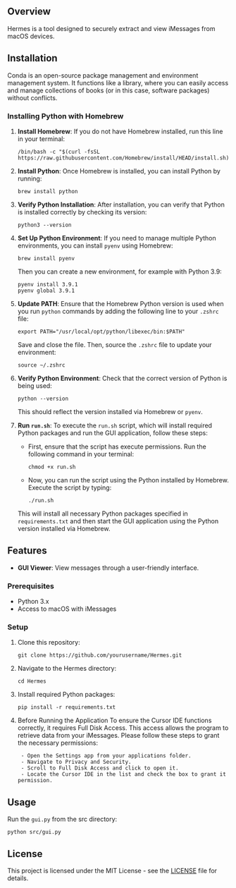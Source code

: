 <!-- # Hermes - Encrypted iMessage Extractor and Viewer -->

## Overview
Hermes is a tool designed to securely extract and view iMessages from macOS devices.

## Installation
Conda is an open-source package management and environment management system. It functions like a library, where you can easily access and manage collections of books (or in this case, software packages) without conflicts.

### Installing Python with Homebrew

1. **Install Homebrew**: 
   If you do not have Homebrew installed, run this line in your terminal:
   ```
   /bin/bash -c "$(curl -fsSL https://raw.githubusercontent.com/Homebrew/install/HEAD/install.sh)"
   ```

2. **Install Python**:
   Once Homebrew is installed, you can install Python by running:
   ```
   brew install python
   ```

3. **Verify Python Installation**:
   After installation, you can verify that Python is installed correctly by checking its version:
   ```
   python3 --version
   ```

4. **Set Up Python Environment**:
   If you need to manage multiple Python environments, you can install `pyenv` using Homebrew:
   ```
   brew install pyenv
   ```
   Then you can create a new environment, for example with Python 3.9:
   ```
   pyenv install 3.9.1
   pyenv global 3.9.1
   ```

5. **Update PATH**:
   Ensure that the Homebrew Python version is used when you run `python` commands by adding the following line to your `.zshrc` file:
   ```
   export PATH="/usr/local/opt/python/libexec/bin:$PATH"
   ```
   Save and close the file. Then, source the `.zshrc` file to update your environment:
   ```
   source ~/.zshrc
   ```

6. **Verify Python Environment**:
   Check that the correct version of Python is being used:
   ```
   python --version
   ```
   This should reflect the version installed via Homebrew or `pyenv`.

7. **Run `run.sh`**:
   To execute the `run.sh` script, which will install required Python packages and run the GUI application, follow these steps:

   - First, ensure that the script has execute permissions. Run the following command in your terminal:
     ```
     chmod +x run.sh
     ```

   - Now, you can run the script using the Python installed by Homebrew. Execute the script by typing:
     ```
     ./run.sh
     ```

   This will install all necessary Python packages specified in `requirements.txt` and then start the GUI application using the Python version installed via Homebrew.

## Features
- **GUI Viewer**: View messages through a user-friendly interface.

### Prerequisites
- Python 3.x
- Access to macOS with iMessages

### Setup
1. Clone this repository:
   ```
   git clone https://github.com/yourusername/Hermes.git
   ```

2. Navigate to the Hermes directory:
   ```
   cd Hermes
   ```



3. Install required Python packages:
   ```
   pip install -r requirements.txt
   ```


4. Before Running the Application 
    To ensure the Cursor IDE functions correctly, it requires Full Disk Access. This access allows the program to retrieve data from your iMessages. Please follow these steps to grant the necessary permissions:

        - Open the Settings app from your applications folder.
        - Navigate to Privacy and Security.
        - Scroll to Full Disk Access and click to open it.
        - Locate the Cursor IDE in the list and check the box to grant it permission.


## Usage
Run the `gui.py` from the src directory:

```
python src/gui.py
```

## License
This project is licensed under the MIT License - see the [LICENSE](LICENSE) file for details.


